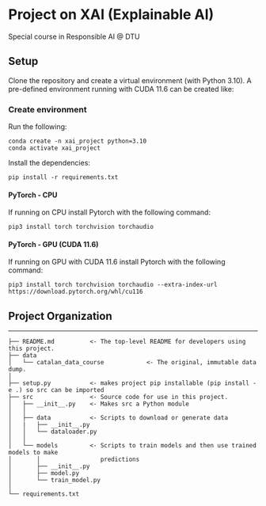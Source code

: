 Project on XAI (Explainable AI)
==============================

Special course in Responsible AI @ DTU


## Setup

Clone the repository and create a virtual environment (with Python 3.10). A pre-defined environment running with CUDA 11.6 can be created like:

### Create environment
Run the following:

```
conda create -n xai_project python=3.10
conda activate xai_project
```

Install the dependencies:
```
pip install -r requirements.txt
```

#### PyTorch - CPU
If running on CPU install Pytorch with the following command:

```
pip3 install torch torchvision torchaudio
```

#### PyTorch - GPU (CUDA 11.6)
If running on GPU with CUDA 11.6 install Pytorch with the following command:
```
pip3 install torch torchvision torchaudio --extra-index-url https://download.pytorch.org/whl/cu116
```

## Project Organization
------------

    ├── README.md          <- The top-level README for developers using this project.
    ├── data
    │   └── catalan_data_course            <- The original, immutable data dump.
    │
    ├── setup.py           <- makes project pip installable (pip install -e .) so src can be imported
    ├── src                <- Source code for use in this project.
    │   ├── __init__.py    <- Makes src a Python module
    │   │
    │   ├── data           <- Scripts to download or generate data
    │   |   ├── __init__.py
    │   │   └── dataloader.py
    │   │
    │   └── models         <- Scripts to train models and then use trained models to make
    │       │                 predictions
    │       ├── __init__.py
    │       ├── model.py
    │       └── train_model.py
    │
    └── requirements.txt 